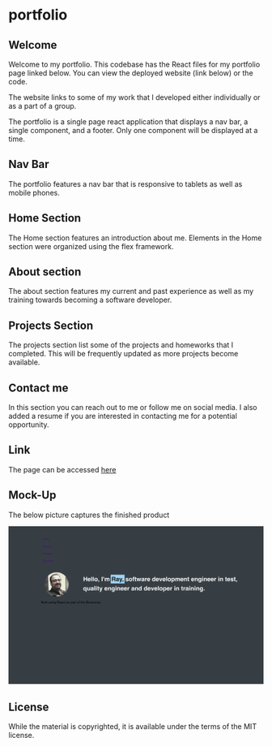 # portfolio

## Welcome

Welcome to my portfolio. This codebase has the React files for my portfolio page linked below. You can view the deployed website (link below) or the code.

The website links to some of my work that I developed either individually or as a part of a group.

The portfolio is a single page react application that displays a nav bar, a single component, and a footer. Only one component will be displayed at a time.

## Nav Bar

The portfolio features a nav bar that is responsive to tablets as well as mobile phones.

## Home Section

The Home section features an introduction about me. Elements in the Home section were organized using the flex framework.

## About section

The about section features my current and past experience as well as my training towards becoming a software developer.

## Projects Section

The projects section list some of the projects and homeworks that I completed. This will be frequently updated as more projects become available.

## Contact me

In this section you can reach out to me or follow me on social media. I also added a resume if you are interested in contacting me for a potential opportunity.

## Link

The page can be accessed [here](https://rashir01.github.io/react-port)

## Mock-Up

The below picture captures the finished product

![portfolio demo](./public/assets/images/react_screenshot.png)

## License

While the material is copyrighted, it is available under the terms of the MIT license.
